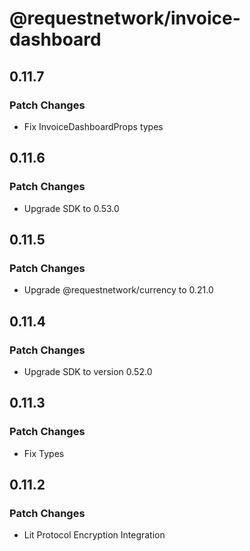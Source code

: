 # @requestnetwork/invoice-dashboard

## 0.11.7

### Patch Changes

- Fix InvoiceDashboardProps types

## 0.11.6

### Patch Changes

- Upgrade SDK to 0.53.0

## 0.11.5

### Patch Changes

- Upgrade @requestnetwork/currency to 0.21.0

## 0.11.4

### Patch Changes

- Upgrade SDK to version 0.52.0

## 0.11.3

### Patch Changes

- Fix Types

## 0.11.2

### Patch Changes

- Lit Protocol Encryption Integration
